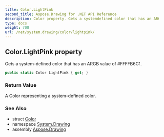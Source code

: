 ```yaml
---
title: Color.LightPink
second_title: Aspose.Drawing for .NET API Reference
description: Color property. Gets a systemdefined color that has an ARGB value of FFFFB6C1
type: docs
weight: 700
url: /net/system.drawing/color/lightpink/
---
```

## Color.LightPink property

Gets a system-defined color that has an ARGB value of #FFFFB6C1.

```csharp
public static Color LightPink { get; }
```

### Return Value

A Color representing a system-defined color.

### See Also

* struct [Color](../)
* namespace [System.Drawing](../../color/)
* assembly [Aspose.Drawing](../../../)


